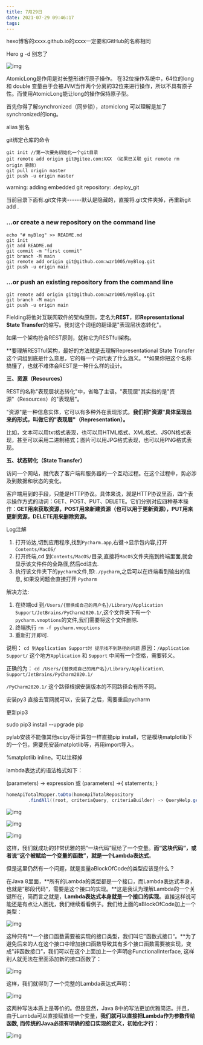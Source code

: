 ```yaml
---
title: 7月29日
date: 2021-07-29 09:46:17
tags:
---
```


hexo博客的xxxx.github.io的xxxx一定要和GitHub的名称相同

Hero g -d 别忘了

![img](https://gimg2.baidu.com/image_search/src=http%3A%2F%2Fimage.biaobaiju.com%2Fuploads%2F20181007%2F18%2F1538909694-MvtUgmBJzc.jpg&refer=http%3A%2F%2Fimage.biaobaiju.com&app=2002&size=f9999,10000&q=a80&n=0&g=0n&fmt=jpeg?sec=1630144395&t=0eaa79ed341dcf9aed41582917edb3fe)

AtomicLong是作用是对长整形进行原子操作。
在32位操作系统中，64位的long 和 double 变量由于会被JVM当作两个分离的32位来进行操作，所以不具有原子性。而使用AtomicLong能让long的操作保持原子型。

首先你得了解synchronized（同步锁），atomiclong 可以理解是加了synchronized的long。

alias 别名

git绑定仓库的命令



```shell
git init //第一次要先初始化一个git目录
git remote add origin git@gitee.com:XXX （如果已关联 git remote rm origin 删除）
git pull origin master
git push -u origin master
```



warning: adding embedded git repository: .deploy_git

当前目录下面有.git文件夹------默认是隐藏的，直接将.git文件夹掉，再重新git add .



### …or create a new repository on the command line



```
echo "# myBlog" >> README.md
git init
git add README.md
git commit -m "first commit"
git branch -M main
git remote add origin git@github.com:wzr1005/myBlog.git
git push -u origin main
```

### …or push an existing repository from the command line



```
git remote add origin git@github.com:wzr1005/myBlog.git
git branch -M main
git push -u origin main
```



Fielding将他对互联网软件的架构原则，定名为**REST**，即**Representational State Transfer**的缩写。我对这个词组的翻译是"表现层状态转化"。

如果一个架构符合REST原则，就称它为RESTful架构。

**要理解RESTful架构，最好的方法就是去理解Representational State Transfer这个词组到底是什么意思，它的每一个词代表了什么涵义。**如果你把这个名称搞懂了，也就不难体会REST是一种什么样的设计。

**三、资源（Resources）**

REST的名称"表现层状态转化"中，省略了主语。"表现层"其实指的是"资源"（Resources）的"表现层"。

"资源"是一种信息实体，它可以有多种外在表现形式。**我们把"资源"具体呈现出来的形式，叫做它的"表现层"（Representation）。**

比如，文本可以用txt格式表现，也可以用HTML格式、XML格式、JSON格式表现，甚至可以采用二进制格式；图片可以用JPG格式表现，也可以用PNG格式表现。

**五、状态转化（State Transfer）**

访问一个网站，就代表了客户端和服务器的一个互动过程。在这个过程中，势必涉及到数据和状态的变化。

客户端用到的手段，只能是HTTP协议。具体来说，就是HTTP协议里面，四个表示操作方式的动词：GET、POST、PUT、DELETE。它们分别对应四种基本操作：**GET用来获取资源，POST用来新建资源（也可以用于更新资源），PUT用来更新资源，DELETE用来删除资源。**



Log注解



1. 打开访达,切到应用程序,找到`Pycharm.app`,右键->显示包内容,打开`Contents/MacOS/`
2. 打开终端,cd 到`Contents/MacOS/`目录,直接将`MacOS`文件夹拖到终端里面,就会显示该文件件的全路径,然后cd进去.
3. 执行该文件夹下的`pycharm`文件,即:`./pycharm`,之后可以在终端看到输出的信息, 如果没问题会直接打开 `Pycharm`

解决方法:

1. 在终端cd 到`/Users/{替换成自己的用户名}/Library/Application Support/JetBrains/PyCharm2020.1/`,这个文件夹下有一个`pycharm.vmoptions`的文件,我们需要将这个文件删除.
2. 终端执行 `rm -f pycharm.vmoptions`
3. 重新打开即可.

说明：
 `cd 到Application Support时 提示找不到路径的问题`
 原因：`/Application Support/` 这个地方`Application` 和 `Support` 中间有一个空格，需要转义。

正确的为：
 `cd /Users/{替换成自己的用户名}/Library/Application\ Support/JetBrains/PyCharm2020.1/`

`/PyCharm2020.1/` 这个路径根据安装版本的不同路径会有所不同。



安装py3 直接去官网就可以，安装了之后，需要重启pycharm

更新pip3

sudo pip3 install --upgrade pip

pylab安装不能像其他scipy等计算包一样直接pip install，它是模块matplotlib下的一个包，需要先安装matplotlib等，再用import导入。

%matplotlib inline。可以注释掉

lambda表达式的语法格式如下：

(parameters) -> expression 或 (parameters) ->{ statements; }

```Java
homeApiTotalMapper.toDto(homeApiTotalRepository
        .findAll((root, criteriaQuery, criteriaBuilder) -> QueryHelp.getPredicate(root, criteria, criteriaBuilder)));
```



![img](https://imgconvert.csdnimg.cn/aHR0cHM6Ly9waWMyLnpoaW1nLmNvbS84MC92Mi0xY2M4N2U4MmZiYTA4NzJjMmNhZTNmZWUwOGU4ZmU0MV9oZC5qcGc)

![img](https://imgconvert.csdnimg.cn/aHR0cHM6Ly9waWMzLnpoaW1nLmNvbS84MC92Mi0xNDVhNTU2ZDg2ODA2YzMxNjMzOTFhMTM0MjhlM2YwM19oZC5qcGc)





![img](https://imgconvert.csdnimg.cn/aHR0cHM6Ly9waWMzLnpoaW1nLmNvbS84MC92Mi1hNzEyNzUzYjQyOTcyZTA5NGE1NDhhZTAyZmE4Mjk4N19oZC5qcGc)

这样，我们就成功的非常优雅的把“一块代码”赋给了一个变量。**而“这块代码”，或者说“这个被赋给一个变量的函数”，就是一个Lambda表达式**。

但是这里仍然有一个问题，就是变量aBlockOfCode的类型应该是什么？

在Java 8里面，**所有的Lambda的类型都是一个接口，而Lambda表达式本身，也就是”那段代码“，需要是这个接口的实现。**这是我认为理解Lambda的一个关键所在，简而言之就是，**Lambda表达式本身就是一个接口的实现**。直接这样说可能还是有点让人困扰，我们继续看看例子。我们给上面的aBlockOfCode加上一个类型：

![img](https://imgconvert.csdnimg.cn/aHR0cHM6Ly9waWM0LnpoaW1nLmNvbS84MC92Mi01NWRlNjYwNjBiNGNiNzAxOTNkZGM3ZmVhMjAxYjI1N19oZC5qcGc)

这种只有**一个接口函数需要被实现的接口类型，我们叫它”函数式接口“。**为了避免后来的人在这个接口中增加接口函数导致其有多个接口函数需要被实现，变成"非函数接口”，我们可以在这个上面加上一个声明@FunctionalInterface, 这样别人就无法在里面添加新的接口函数了：

![img](https://imgconvert.csdnimg.cn/aHR0cHM6Ly9waWM0LnpoaW1nLmNvbS84MC92Mi0yYzU3ZTc0MTFkZTIyN2QxZWIwOWMzMjdkMDFmYjc2Nl9oZC5qcGc)

这样，我们就得到了一个完整的Lambda表达式声明：

![img](https://imgconvert.csdnimg.cn/aHR0cHM6Ly9waWM0LnpoaW1nLmNvbS84MC92Mi0wMmVlZGM1MjhmY2VlMTE1ZjVlZDBiN2IwNDU4NDZkN19oZC5qcGc)



这两种写法本质上是等价的。但是显然，Java 8中的写法更加优雅简洁。并且，由于Lambda可以直接赋值给一个变量，**我们就可以直接把Lambda作为参数传给函数, 而传统的Java必须有明确的接口实现的定义，初始化才行：**

![img](https://imgconvert.csdnimg.cn/aHR0cHM6Ly9waWMzLnpoaW1nLmNvbS84MC92Mi0yODYwNmY0MzI4MzA4YmFmN2Y3MGEzNmJkNjg5ZTVlYV9oZC5qcGc)

